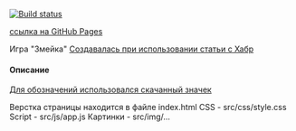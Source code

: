 [![Build status](https://ci.appveyor.com/api/projects/status/9mlseevkqk7wbxoj?svg=true)](https://ci.appveyor.com/project/ZlayaZayaZ/snake)

[ссылка на GitHub Pages](https://zlayazayaz.github.io/snake_game/)

Игра "Змейка"
[Создавалась при использовании статьи с Хабр](https://habr.com/ru/articles/334434/)

#### Описание

[Для обозначений использовался скачанный значек](https://icon666.com/ru/icon/beloe_serdtse_ldky8zfqocg3)

Верстка страницы находится в файле index.html
CSS - src/css/style.css
Script - src/js/app.js
Картинки - src/img/...
